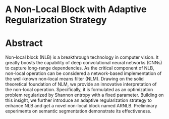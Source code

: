 # A Non-Local Block with Adaptive Regularization Strategy
# Abstract
Non-local block (NLB) is a breakthrough technology in computer vision. It greatly boosts the capability of deep convolutional neural networks (CNNs) to capture long-range dependencies. As the critical component of NLB, non-local operation can be considered a network-based implementation of the well-known non-local means filter (NLM). Drawing on the solid theoretical foundation of NLM, we provide an innovative interpretation of the non-local operation. Specifically, it is formulated as an optimization problem regularized by Shannon entropy with a fixed parameter. Building on this insight, we further introduce an adaptive regularization strategy to enhance NLB and get a novel non-local block named ARNLB. Preliminary experiments on semantic segmentation demonstrate its effectiveness.
